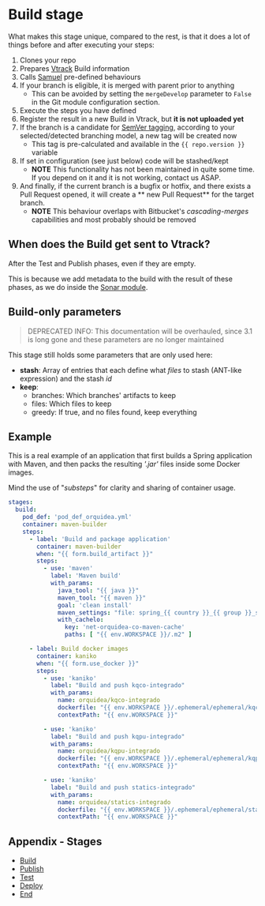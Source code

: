 # Build stage

What makes this stage unique, compared to the rest, is that it does a lot of things before and after executing your
steps:

1. Clones your repo
2. Prepares [Vtrack](../modules/vtrack.md) Build information
3. Calls [Samuel](../modules/samuel.md) pre-defined behaviours
4. If your branch is eligible, it is merged with parent prior to anything
    - This can be avoided by setting the `mergeDevelop` parameter to `False` in the Git module configuration section.
5. Execute the steps you have defined
6. Register the result in a new Build in Vtrack, but **it is not uploaded yet**
7. If the branch is a candidate for [SemVer tagging](../semver.md), according to your selected/detected branching model,
   a new tag will be created now
    - This tag is pre-calculated and available in the `{{ repo.version }}` variable
8. If set in configuration (see just below) code will be stashed/kept
    - **NOTE** This functionality has not been maintained in quite some time. If you depend on it and it is not working,
      contact us ASAP.
9. And finally, if the current branch is a bugfix or hotfix, and there exists a Pull Request opened, it will create a **
   new Pull Request** for the target branch.
    - **NOTE** This behaviour overlaps with Bitbucket's _cascading-merges_ capabilities and most probably should be
      removed

## When does the Build get sent to Vtrack?

After the Test and Publish phases, even if they are empty.

This is because we add metadata to the build with the result of these phases, as we do inside
the [Sonar module](../vars/wSonar.md).

## Build-only parameters

> DEPRECATED INFO: This documentation will be overhauled, since 3.1 is long gone and these parameters are no longer maintained

This stage still holds some parameters that are only used here:

* **stash**: Array of entries that each define what _files_ to stash (ANT-like expression) and the stash _id_
* **keep**:
    - branches: Which branches' artifacts to keep
    - files: Which files to keep
    - greedy: If true, and no files found, keep everything

## Example

This is a real example of an application that first builds a Spring application with Maven, and then packs the
resulting _'.jar'_ files inside some Docker images.

Mind the use of "_substeps_" for clarity and sharing of container usage.

```yml
stages:
  build:
    pod_def: 'pod_def_orquidea.yml'
    container: maven-builder
    steps:
      - label: 'Build and package application'
        container: maven-builder
        when: "{{ form.build_artifact }}"
        steps:
          - use: 'maven'
            label: 'Maven build'
            with_params:
              java_tool: "{{ java }}"
              maven_tool: "{{ maven }}"
              goal: 'clean install'
              maven_settings: "file: spring_{{ country }}_{{ group }}_settings_file"
              with_cachelo:
                key: 'net-orquidea-co-maven-cache'
                paths: [ "{{ env.WORKSPACE }}/.m2" ]

      - label: Build docker images
        container: kaniko
        when: "{{ form.use_docker }}"
        steps:
          - use: 'kaniko'
            label: "Build and push kqco-integrado"
            with_params:
              name: orquidea/kqco-integrado
              dockerfile: "{{ env.WORKSPACE }}/.ephemeral/ephemeral/kqco/Dockerfile"
              contextPath: "{{ env.WORKSPACE }}"

          - use: 'kaniko'
            label: "Build and push kqpu-integrado"
            with_params:
              name: orquidea/kqpu-integrado
              dockerfile: "{{ env.WORKSPACE }}/.ephemeral/ephemeral/kqpu/Dockerfile"
              contextPath: "{{ env.WORKSPACE }}"

          - use: 'kaniko'
            label: "Build and push statics-integrado"
            with_params:
              name: orquidea/statics-integrado
              dockerfile: "{{ env.WORKSPACE }}/.ephemeral/ephemeral/statics/Dockerfile"
              contextPath: "{{ env.WORKSPACE }}"

````

## Appendix - Stages

* [Build](./build.md)
* [Publish](./publish.md)
* [Test](./test.md)
* [Deploy](./deploy.md)
* [End](./end.md)
